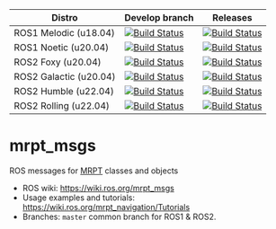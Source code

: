 | Distro | Develop branch | Releases |
| --- | --- | --- |
| ROS1 Melodic (u18.04) | [![Build Status](https://build.ros.org/job/Mdev__mrpt_msgs__ubuntu_bionic_amd64/badge/icon)](https://build.ros.org/job/Mdev__mrpt_msgs__ubuntu_bionic_amd64/) | [![Build Status](https://build.ros.org/job/Mbin_uB64__mrpt_msgs__ubuntu_bionic_amd64__binary/badge/icon)](https://build.ros.org/job/Mbin_uB64__mrpt_msgs__ubuntu_bionic_amd64__binary/) |
| ROS1 Noetic (u20.04) | [![Build Status](https://build.ros.org/job/Ndev__mrpt_msgs__ubuntu_focal_amd64/badge/icon)](https://build.ros.org/job/Ndev__mrpt_msgs__ubuntu_focal_amd64/) | [![Build Status](https://build.ros.org/job/Nbin_uF64__mrpt_msgs__ubuntu_focal_amd64__binary/badge/icon)](https://build.ros.org/job/Nbin_uF64__mrpt_msgs__ubuntu_focal_amd64__binary/) |
| ROS2 Foxy (u20.04) | [![Build Status](https://build.ros2.org/job/Fdev__mrpt_msgs__ubuntu_focal_amd64/badge/icon)](https://build.ros2.org/job/Fdev__mrpt_msgs__ubuntu_focal_amd64/) | [![Build Status](https://build.ros2.org/job/Fbin_uF64__mrpt_msgs__ubuntu_focal_amd64__binary/badge/icon)](https://build.ros2.org/job/Fbin_uF64__mrpt_msgs__ubuntu_focal_amd64__binary/) |
| ROS2 Galactic (u20.04) | [![Build Status](https://build.ros2.org/job/Gdev__mrpt_msgs__ubuntu_focal_amd64/badge/icon)](https://build.ros2.org/job/Gdev__mrpt_msgs__ubuntu_focal_amd64/) | [![Build Status](https://build.ros2.org/job/Gbin_uF64__mrpt_msgs__ubuntu_focal_amd64__binary/badge/icon)](https://build.ros2.org/job/Gbin_uF64__mrpt_msgs__ubuntu_focal_amd64__binary/) |
| ROS2 Humble (u22.04) | [![Build Status](https://build.ros2.org/job/Hdev__mrpt_msgs__ubuntu_jammy_amd64/badge/icon)](https://build.ros2.org/job/Hdev__mrpt_msgs__ubuntu_jammy_amd64/) | [![Build Status](https://build.ros2.org/job/Hbin_ujv8_uJv8__mrpt_msgs__ubuntu_jammy_arm64__binary/badge/icon)](https://build.ros2.org/job/Hbin_ujv8_uJv8__mrpt_msgs__ubuntu_jammy_arm64__binary/) |
| ROS2 Rolling (u22.04) | [![Build Status](https://build.ros2.org/job/Rdev__mrpt_msgs__ubuntu_jammy_amd64/badge/icon)](https://build.ros2.org/job/Rdev__mrpt_msgs__ubuntu_jammy_amd64/) |  [![Build Status](https://build.ros2.org/job/Rbin_uJ64__mrpt_msgs__ubuntu_jammy_amd64__binary/badge/icon)](https://build.ros2.org/job/Rbin_uJ64__mrpt_msgs__ubuntu_jammy_amd64__binary/) |


mrpt_msgs
===============

ROS messages for [MRPT](https://www.mrpt.org/) classes and objects

* ROS wiki: https://wiki.ros.org/mrpt_msgs
* Usage examples and tutorials: https://wiki.ros.org/mrpt_navigation/Tutorials
* Branches: `master` common branch for ROS1 & ROS2.
 
